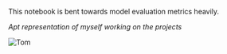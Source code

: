 This notebook is bent towards model evaluation metrics heavily.

  *Apt representation of myself working on the projects*

![Tom](https://github.com/ShumB1992/Machine-Learning-using-Scikit-learn/assets/142171873/ba78ff5e-4774-4abc-9fd2-fa37afcc6735)
